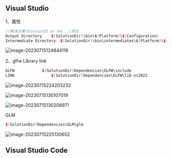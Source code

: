 ## Visual Studio	

1、属性

```CPP
//解决方案\bin\win32 or 64...\调试
Output Directory	$(SolutionDir)\bin\$(Platform)\$(Configuration)
Intermediate Directory	$(SolutionDir)\bin\intermediates\$(Platform)\$(Configuration)
```

![image-20230715124844116](E:/dev/Typora-Note/Another/IDE%20Setting.assets/image-20230715124844116.png)

2、glfw Library link

```C++
GLFW			$(SolutionDir)Dependencies\GLFW\include
LINK    			$(SolutionDir)Dependencies\GLFW\lib-vc2022
```

![image-20230715224203232](E:/dev/Typora-Note/Another/IDE%20Setting.assets/image-20230715224203232.png)

![image-20230715130107019](E:/dev/Typora-Note/Another/IDE%20Setting.assets/image-20230715130107019.png)

![image-20230715130208971](E:/dev/Typora-Note/Another/IDE%20Setting.assets/image-20230715130208971.png)

GLM

```C++
$(SolutionDir)Dependencies\GLM\glm
```

![image-20230715225130652](E:/dev/Typora-Note/Another/IDE%20Setting.assets/image-20230715225130652.png)





## Visual Studio Code